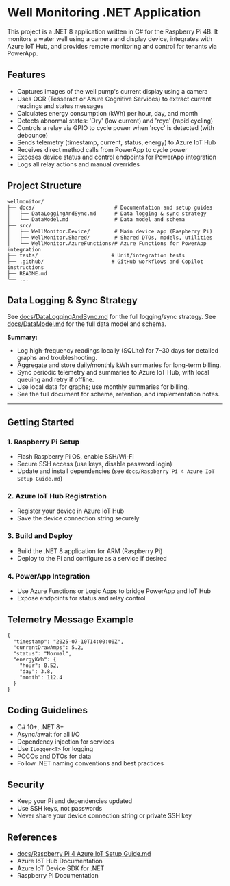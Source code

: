 # Well Monitoring .NET Application

This project is a .NET 8 application written in C# for the Raspberry Pi 4B. It monitors a water well using a camera and display device, integrates with Azure IoT Hub, and provides remote monitoring and control for tenants via PowerApp.

## Features

- Captures images of the well pump's current display using a camera
- Uses OCR (Tesseract or Azure Cognitive Services) to extract current readings and status messages
- Calculates energy consumption (kWh) per hour, day, and month
- Detects abnormal states: 'Dry' (low current) and 'rcyc' (rapid cycling)
- Controls a relay via GPIO to cycle power when 'rcyc' is detected (with debounce)
- Sends telemetry (timestamp, current, status, energy) to Azure IoT Hub
- Receives direct method calls from PowerApp to cycle power
- Exposes device status and control endpoints for PowerApp integration
- Logs all relay actions and manual overrides


## Project Structure


```
wellmonitor/
├── docs/                          # Documentation and setup guides
│   ├── DataLoggingAndSync.md      # Data logging & sync strategy
│   └── DataModel.md               # Data model and schema
├── src/
│   ├── WellMonitor.Device/        # Main device app (Raspberry Pi)
│   ├── WellMonitor.Shared/        # Shared DTOs, models, utilities
│   └── WellMonitor.AzureFunctions/# Azure Functions for PowerApp integration
├── tests/                        # Unit/integration tests
├── .github/                      # GitHub workflows and Copilot instructions
├── README.md
└── ...
```


## Data Logging & Sync Strategy


See [docs/DataLoggingAndSync.md](docs/DataLoggingAndSync.md) for the full logging/sync strategy.
See [docs/DataModel.md](docs/DataModel.md) for the full data model and schema.

**Summary:**
- Log high-frequency readings locally (SQLite) for 7–30 days for detailed graphs and troubleshooting.
- Aggregate and store daily/monthly kWh summaries for long-term billing.
- Sync periodic telemetry and summaries to Azure IoT Hub, with local queuing and retry if offline.
- Use local data for graphs; use monthly summaries for billing.
- See the full document for schema, retention, and implementation notes.

---

## Getting Started

### 1. Raspberry Pi Setup
- Flash Raspberry Pi OS, enable SSH/Wi-Fi
- Secure SSH access (use keys, disable password login)
- Update and install dependencies (see `docs/Raspberry Pi 4 Azure IoT Setup Guide.md`)

### 2. Azure IoT Hub Registration
- Register your device in Azure IoT Hub
- Save the device connection string securely

### 3. Build and Deploy
- Build the .NET 8 application for ARM (Raspberry Pi)
- Deploy to the Pi and configure as a service if desired

### 4. PowerApp Integration
- Use Azure Functions or Logic Apps to bridge PowerApp and IoT Hub
- Expose endpoints for status and relay control

## Telemetry Message Example

```
{
  "timestamp": "2025-07-10T14:00:00Z",
  "currentDrawAmps": 5.2,
  "status": "Normal",
  "energyKWh": {
    "hour": 0.52,
    "day": 3.8,
    "month": 112.4
  }
}
```

## Coding Guidelines
- C# 10+, .NET 8+
- Async/await for all I/O
- Dependency injection for services
- Use `ILogger<T>` for logging
- POCOs and DTOs for data
- Follow .NET naming conventions and best practices

## Security
- Keep your Pi and dependencies updated
- Use SSH keys, not passwords
- Never share your device connection string or private SSH key

## References
- [docs/Raspberry Pi 4 Azure IoT Setup Guide.md](docs/Raspberry%20Pi%204%20Azure%20IoT%20Setup%20Guide.md)
- Azure IoT Hub Documentation
- Azure IoT Device SDK for .NET
- Raspberry Pi Documentation
